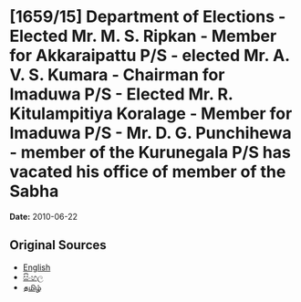 # [1659/15] Department of Elections - Elected Mr. M. S. Ripkan - Member for Akkaraipattu P/S - elected Mr. A. V. S. Kumara - Chairman for Imaduwa P/S - Elected Mr. R. Kitulampitiya Koralage - Member for Imaduwa P/S - Mr. D. G. Punchihewa - member of the Kurunegala P/S has vacated his office of member of the Sabha

**Date:** 2010-06-22

## Original Sources

- [English](https://documents.gov.lk/view/extra-gazettes/2010/6/1659-15_E.pdf)
- [සිංහල](https://documents.gov.lk/view/extra-gazettes/2010/6/1659-15_S.pdf)
- [தமிழ்](https://documents.gov.lk/view/extra-gazettes/2010/6/1659-15_T.pdf)
